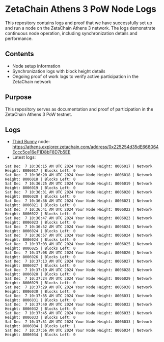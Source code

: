 # ZetaChain Athens 3 PoW Node Logs
This repository contains logs and proof that we have successfully set up and run a node on the ZetaChain Athens 3 network. The logs demonstrate continuous node operation, including synchronization details and performance.

## Contents
- Node setup information
- Synchronization logs with block height details
- Ongoing proof of work logs to verify active participation in the ZetaChain network

## Purpose
This repository serves as documentation and proof of participation in the ZetaChain Athens 3 PoW testnet.

## Logs

- [Third Bunny](https://thirdbunny.xyz/) node: https://athens.explorer.zetachain.com/address/0x225254d35dE666064Eccc5ce16eF1D8bF8D7b5EE
- Latest logs:
```
Sat Dec  7 10:36:15 AM UTC 2024 Your Node Height: 8006017 | Network Height: 8006017 | Blocks Left: 0
Sat Dec  7 10:36:20 AM UTC 2024 Your Node Height: 8006018 | Network Height: 8006018 | Blocks Left: 0
Sat Dec  7 10:36:25 AM UTC 2024 Your Node Height: 8006019 | Network Height: 8006019 | Blocks Left: 0
Sat Dec  7 10:36:31 AM UTC 2024 Your Node Height: 8006020 | Network Height: 8006020 | Blocks Left: 0
Sat Dec  7 10:36:36 AM UTC 2024 Your Node Height: 8006021 | Network Height: 8006021 | Blocks Left: 0
Sat Dec  7 10:36:41 AM UTC 2024 Your Node Height: 8006022 | Network Height: 8006022 | Blocks Left: 0
Sat Dec  7 10:36:47 AM UTC 2024 Your Node Height: 8006023 | Network Height: 8006023 | Blocks Left: 0
Sat Dec  7 10:36:52 AM UTC 2024 Your Node Height: 8006024 | Network Height: 8006024 | Blocks Left: 0
Sat Dec  7 10:36:57 AM UTC 2024 Your Node Height: 8006024 | Network Height: 8006024 | Blocks Left: 0
Sat Dec  7 10:37:03 AM UTC 2024 Your Node Height: 8006025 | Network Height: 8006025 | Blocks Left: 0
Sat Dec  7 10:37:08 AM UTC 2024 Your Node Height: 8006026 | Network Height: 8006026 | Blocks Left: 0
Sat Dec  7 10:37:13 AM UTC 2024 Your Node Height: 8006027 | Network Height: 8006027 | Blocks Left: 0
Sat Dec  7 10:37:19 AM UTC 2024 Your Node Height: 8006028 | Network Height: 8006028 | Blocks Left: 0
Sat Dec  7 10:37:24 AM UTC 2024 Your Node Height: 8006029 | Network Height: 8006029 | Blocks Left: 0
Sat Dec  7 10:37:29 AM UTC 2024 Your Node Height: 8006030 | Network Height: 8006030 | Blocks Left: 0
Sat Dec  7 10:37:35 AM UTC 2024 Your Node Height: 8006031 | Network Height: 8006031 | Blocks Left: 0
Sat Dec  7 10:37:40 AM UTC 2024 Your Node Height: 8006032 | Network Height: 8006032 | Blocks Left: 0
Sat Dec  7 10:37:45 AM UTC 2024 Your Node Height: 8006033 | Network Height: 8006033 | Blocks Left: 0
Sat Dec  7 10:37:51 AM UTC 2024 Your Node Height: 8006033 | Network Height: 8006034 | Blocks Left: 1
Sat Dec  7 10:37:56 AM UTC 2024 Your Node Height: 8006034 | Network Height: 8006034 | Blocks Left: 0
```
